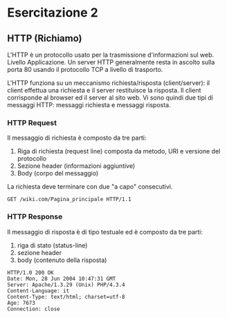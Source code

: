 # Esercitazione 2

## HTTP (Richiamo)

L'HTTP è un protocollo usato per la trasmissione d'informazioni sul web. Livello Applicazione. Un server HTTP generalmente resta in ascolto sulla porta 80 usando il protocollo TCP a livello di trasporto.

L'HTTP funziona su un meccanismo richiesta/risposta (client/server): il client effettua una richiesta e il server restituisce la risposta. Il client corrisponde al browser ed il server al sito web. Vi sono quindi due tipi di messaggi HTTP: messaggi richiesta e messaggi risposta.

### HTTP Request
Il messaggio di richiesta è composto da tre parti:
1. Riga di richiesta (request line) composta da metodo, URI e versione del protocollo
2. Sezione header (informazioni aggiuntive)
3. Body (corpo del messaggio)

La richiesta deve terminare con due "a capo" consecutivi.

```HTTP
GET /wiki.com/Pagina_principale HTTP/1.1
```

### HTTP Response
Il messaggio di risposta è di tipo testuale ed è composto da tre parti:
1. riga di stato (status-line)
2. sezione header
3. body (contenuto della risposta)

```HTTP
HTTP/1.0 200 OK
Date: Mon, 28 Jun 2004 10:47:31 GMT
Server: Apache/1.3.29 (Unix) PHP/4.3.4
Content-Language: it
Content-Type: text/html; charset=utf-8
Age: 7673
Connection: close
```

